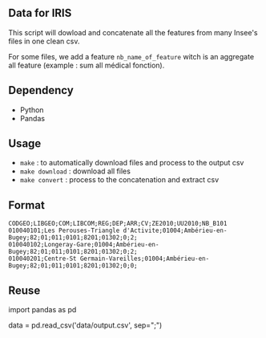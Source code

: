 ## Data for IRIS

This script will dowload and concatenate all the features from many Insee's files in one clean csv.

For some files, we add a feature `nb_name_of_feature` witch is an aggregate all feature (example : sum all médical fonction).

## Dependency

- Python
- Pandas

## Usage

- `make` : to automatically download files and process to the output csv
- `make download` : download all files
- `make convert` : process to the concatenation and extract csv

## Format
```csv
CODGEO;LIBGEO;COM;LIBCOM;REG;DEP;ARR;CV;ZE2010;UU2010;NB_B101
010040101;Les Perouses-Triangle d'Activite;01004;Ambérieu-en-Bugey;82;01;011;0101;8201;01302;0;2;
010040102;Longeray-Gare;01004;Ambérieu-en-Bugey;82;01;011;0101;8201;01302;0;2;
010040201;Centre-St Germain-Vareilles;01004;Ambérieu-en-Bugey;82;01;011;0101;8201;01302;0;0;
```

## Reuse

import pandas as pd

data = pd.read_csv('data/output.csv', sep=";")



